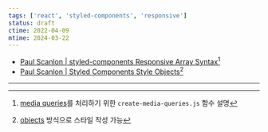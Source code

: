 ```yaml
---
tags: ['react', 'styled-components', 'responsive']
status: draft
ctime: 2022-04-09
mtime: 2024-03-22
---
```


- [Paul Scanlon | styled-components Responsive Array Syntax](https://paulie.dev/posts/2020/08/styled-components-responsive-array-syntax/)[^43-1]
- [Paul Scanlon | Styled Components Style Objects](https://paulie.dev/posts/2020/08/styled-components-style-objects/)[^43-2]

---

[^43-1]: [media queries](https://developer.mozilla.org/en-US/docs/Web/CSS/Media_Queries/Using_media_queries)를 처리하기 위한 `create-media-queries.js` 함수 설명
[^43-2]: [objects](https://developer.mozilla.org/ko/docs/Learn/JavaScript/Objects/Basics) 방식으로 스타일 작성 가능
